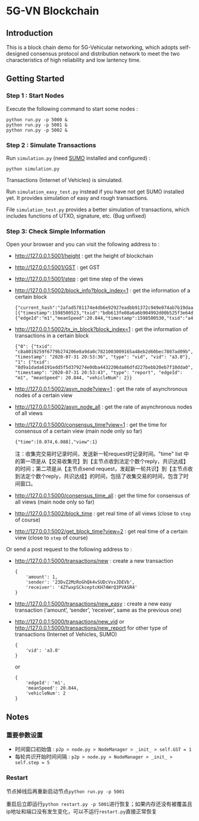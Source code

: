 # 5G-VN Blockchain

## Introduction

This is a block chain demo for 5G-Vehicular networking, which adopts self-designed consensus protocol and distribution network to meet the two characteristics of high reliability and low lantency time.

## Getting Started

### Step 1 : Start Nodes

Execute the following command to start some nodes :

```shell
python run.py -p 5000 &
python run.py -p 5001 &
python run.py -p 5002 &
```

### Step 2 : Simulate Transactions

Run `simulation.py` (need [SUMO](https://www.eclipse.org/sumo/) installed and configured) :

```shell
python simulation.py
```

Transactions (Internet of Vehicles) is simulated.

Run `simulation_easy_test.py` instead if you have not get SUMO installed yet. It provides simulation of easy and rough transactions. 

File `simulation_test.py` provides a better simulation of  transactions, which includes functions of UTXO, signature, etc. (Bug unfixed)

### Step 3: Check Simple Information

Open your browser and you can visit the following address to :

- http://127.0.0.1:5001/height : get the height of blockchain

- http://127.0.0.1:5001/GST : get GST

- http://127.0.0.1:5001/step : get time step of the views

- http://127.0.0.1:5002/block_info?block_index=1 : get the information of a certain block

	```
	{"current_hash":"2afad5781174e4db6e92927eadbb91372c949e074ab7b19daa78e16410c12795","index":1,"merkleroot":"608f06bbada61daa5f52c8a529b98b51d8ba119e1ea171430864e9b55e4fc983","previous_hash":"a374ecae0a18b7ae126deb10b08773aa482348db60048f5193a4c4612f247344","timestamp":1598500523,"transactions":[{"timestamp":1598500523,"txid":"bdb613fe08a6a6b904992d00b525f3e64de9e97da36de3664c41c0fd87f68a83","type":"vid","vid":"a3.0"},{"edgeId":"m1","meanSpeed":20.844,"timestamp":1598500530,"txid":"a4a6a5c30d15b691884125f119fa6c4e2a9d16f19747578f3a3fb7638452776d","type":"report","vehicleNum":2}]}
	```

- http://127.0.0.1:5002/tx_in_block?block_index=1 : get the information of transactions in a certain block

	```
	{"0": {"txid": "c8a8019259f6779b274206e8a9da0c7821003009165a48eb2d60bec7807ad09b", "timestamp": "2020-07-31 20:53:36", "type": "vid", "vid": "a3.0"}, "1": {"txid": "8d9a1dada6191edd5f5d379274e0dba4432206da86dfd227bebb20eb7f10dda0", "timestamp": "2020-07-31 20:53:43", "type": "report", "edgeId": "m1", "meanSpeed": 20.844, "vehicleNum": 2}}
	```

- http://127.0.0.1:5002/asyn_node?view=1 : get the rate of asynchronous nodes of a certain view

- http://127.0.0.1:5002/asyn_node_all : get the rate of asynchronous nodes of all views

- http://127.0.0.1:5000/consensus_time?view=1 : get the time for consensus of a certain view (main node only so far)

	```
	{"time":[0.074,6.088],"view":1}
	```

  注：收集完交易时记录时间，发送新一轮request时记录时间。"time" list 中的第一项是从【交易收集完】到【主节点收到法定个数个reply，共识达成】的时间；第二项是从【主节点send request，发起新一轮共识】到【主节点收到法定个数个reply，共识达成】的时间，包括了收集交易的时间，包含了时间窗口。

- http://127.0.0.1:5000/consensus_time_all : get the time for consensus of all views (main node only so far)

- http://127.0.0.1:5002/block_time : get real time of all views (close to `step` of course)

- http://127.0.0.1:5002/get_block_time?view=2 : get real time of a certain view (close to `step` of course)

Or send a post request to the following address to :

- http://127.0.0.1:5000/transactions/new : create a new transaction

	```
	{
		'amount': 1, 
		'sender': '23DvZ2MzRoGhQk4vSUDcVsvJDEVb', 
		'receiver': '4ZfwxpSCkceptcKH74WrQ3PVASR4'
	}
	```

- http://127.0.0.1:5000/transactions/new_easy : create a new easy transaction (‘amount’, ‘sender’, ‘receiver’, same as the previous one)

- http://127.0.0.1:5000/transactions/new_vid or http://127.0.0.1:5000/transactions/new_report for other type of transactions (Internet of Vehicles, SUMO)

	```
	{
		'vid': 'a3.0'
	}
	```
	
	or
	
	```
	{
		'edgeId': 'm1',
		'meanSpeed': 20.844,
		'vehicleNum': 2
	}
	```

## Notes

### 重要参数设置

- 时间窗口初始值 : `p2p > node.py > NodeManager > _init_ > self.GST = 1`
- 每轮共识开始时间间隔 : `p2p > node.py > NodeManager > _init_ > self.step = 5`

### Restart

节点掉线后再重新启动节点`python run.py -p 5001`

重启后立即运行`python restart.py -p 5001`进行恢复；如果内存还没有被覆盖且ip地址和端口没有发生变化，可以不运行`restart.py`直接正常恢复